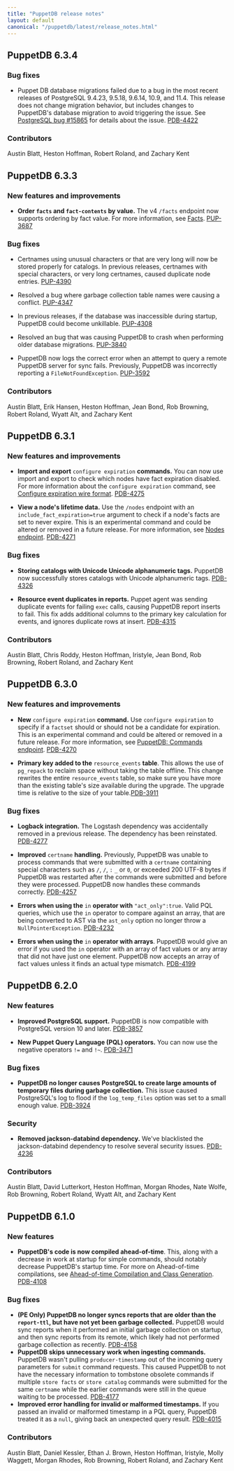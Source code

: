 ```yaml
---
title: "PuppetDB release notes"
layout: default
canonical: "/puppetdb/latest/release_notes.html"
---
```


[configure_postgres]: ./configure.html#using-postgresql
[kahadb_corruption]: /puppetdb/4.2/trouble_kahadb_corruption.html
[pg_trgm]: http://www.postgresql.org/docs/current/static/pgtrgm.html
[upgrading]: ./api/query/v4/upgrading-from-v3.html
[puppetdb-module]: https://forge.puppetlabs.com/puppetlabs/puppetdb
[migrate]: /puppetdb/3.2/migrate.html
[upgrades]: ./upgrade.html
[metrics]: ./api/metrics/v1/changes-from-puppetdb-v3.html
[pqltutorial]: ./api/query/tutorial-pql.html
[stockpile]: https://github.com/puppetlabs/stockpile
[queue_support_guide]: ./pdb_support_guide.html#message-queue
[upgrade_policy]: ./versioning_policy.html#upgrades
[facts]: ./api/query/v4/facts.html

## PuppetDB 6.3.4

### Bug fixes

- Puppet DB database migrations failed due to a bug in the most recent releases of PostgreSQL 9.4.23, 9.5.18, 9.6.14, 10.9, and 11.4. This release does not change migration behavior, but includes changes to PuppetDB's database migration to avoid triggering the issue. See [PostgreSQL bug #15865](https://www.postgresql.org/message-id/15865-17940eacc8f8b081%40postgresql.org) for details about the issue. [PDB-4422](https://tickets.puppetlabs.com/browse/PDB-4422)

### Contributors

Austin Blatt, Heston Hoffman, Robert Roland, and Zachary Kent

## PuppetDB 6.3.3

### New features and improvements

- **Order `facts` and `fact-contents` by value.** The v4 `/facts` endpoint now supports ordering by fact value. For more information, see [Facts][facts]. [PUP-3687](https://tickets.puppetlabs.com/browse/PDB-3687)

### Bug fixes

- Certnames using unusual characters or that are very long will now be stored properly for catalogs. In previous releases, certnames with special characters, or very long certnames, caused duplicate node entries. [PUP-4390](https://tickets.puppetlabs.com/browse/PDB-4390)

- Resolved a bug  where garbage collection table names were causing a conflict. [PUP-4347](https://tickets.puppetlabs.com/browse/PDB-4347)

- In previous releases, if the database was inaccessible during startup, PuppetDB could become unkillable. [PUP-4308](https://tickets.puppetlabs.com/browse/PDB-4308)

- Resolved an bug that was causing PuppetDB to crash when performing older database migrations. [PUP-3840](https://tickets.puppetlabs.com/browse/PDB-3840)

- PuppetDB now logs the correct error when an attempt to query a remote PuppetDB server for sync fails. Previously, PuppetDB was incorrectly reporting a `FileNotFoundException`.
 [PUP-3592](https://tickets.puppetlabs.com/browse/PDB-3592)

### Contributors

Austin Blatt, Erik Hansen, Heston Hoffman, Jean Bond, Rob Browning,
Robert Roland, Wyatt Alt, and Zachary Kent

## PuppetDB 6.3.1

### New features and improvements

- **Import and export** `configure expiration` **commands.** You can now use import and export to check which nodes have fact expiration disabled. For more information about the `configure expiration` command, see [Configure expiration wire format](./api/wire_format/configure_expiration_format_v1.markdown). [PDB-4275](https://tickets.puppetlabs.com/browse/PDB-4275)

- **View a node's lifetime data.** Use the `/nodes` endpoint with an `include_fact_expiration=true` argument to check if a node's facts are set to never expire. This is an experimental command and could be altered or removed in a future release. For more information, see [Nodes endpoint](./api/query/v4/nodes.markdown). [PDB-4271](https://tickets.puppetlabs.com/browse/PDB-4271)

### Bug fixes

- **Storing catalogs with Unicode Unicode alphanumeric tags.** PuppetDB now successfully stores catalogs with Unicode alphanumeric tags.  [PDB-4326](https://tickets.puppetlabs.com/browse/PDB-4326)

- **Resource event duplicates in reports.** Puppet agent was sending duplicate events for failing `exec` calls, causing PuppetDB report inserts to fail. This fix adds additional columns to the primary key calculation for events, and ignores duplicate rows at insert. [PDB-4315](https://tickets.puppetlabs.com/browse/PDB-4315)

### Contributors

Austin Blatt, Chris Roddy, Heston Hoffman, Iristyle, Jean Bond, Rob
Browning, Robert Roland, and Zachary Kent

## PuppetDB 6.3.0

### New features and improvements

- **New** `configure expiration` **command.** Use `configure expiration` to specify if a `factset` should or should not be a candidate for expiration. This is an experimental command and could be altered or removed in a future release. For more information, see [PuppetDB: Commands endpoint](./api/command/v1/commands.md). [PDB-4270](https://tickets.puppetlabs.com/browse/PDB-4270)

- **Primary key added to the** `resource_events` **table**. This allows the use of `pg_repack` to reclaim space without taking the table offline. This change rewrites the entire `resource_events` table, so make sure you have more than the existing table's size available during the upgrade. The upgrade time is relative to the size of your table.[PDB-3911](https://tickets.puppetlabs.com/browse/PDB-3911)

### Bug fixes

- **Logback integration.** The Logstash dependency was accidentally removed in a previous release. The dependency has been reinstated. [PDB-4277](https://tickets.puppetlabs.com/browse/PDB-4277)

- **Improved** `certname` **handling.** Previously, PuppetDB was unable to process commands that were submitted with a `certname` containing special characters such as `/`, `/`, `:` `_` or `0`, or exceeded 200 UTF-8 bytes if PuppetDB was restarted after the commands were submitted and before they were processed. PuppetDB now handles these commands correctly. [PDB-4257](https://tickets.puppetlabs.com/browse/PDB-4257)

- **Errors when using the** `in` **operator with** `"act_only":true`. Valid PQL queries, which use the `in` operator to compare against an array, that are being converted to AST via the `ast_only` option no longer throw a `NullPointerException`.  [PDB-4232](https://tickets.puppetlabs.com/browse/PDB-4232)

- **Errors when using the** `in` **operator with arrays**. PuppetDB would give an error if you used the `in` operator with an array of fact values or any array that did not have just one element. PuppetDB now accepts an array of fact values unless it finds an actual type mismatch. [PDB-4199](https://tickets.puppetlabs.com/browse/PDB-4199)

## PuppetDB 6.2.0

### New features

- **Improved PostgreSQL support.** PuppetDB is now compatible with PostgreSQL version 10 and later. [PDB-3857](https://tickets.puppetlabs.com/browse/PDB-3857)

- **New Puppet Query Language (PQL) operators.** You can now use the negative operators `!=` and `!~`. [PDB-3471](https://tickets.puppetlabs.com/browse/PDB-3471)

### Bug fixes

- **PuppetDB no longer causes PostgreSQL to create large amounts of temporary files during garbage collection.** This issue caused PostgreSQL's log to flood if the `log_temp_files` option was set to a small enough value. [PDB-3924](https://tickets.puppetlabs.com/browse/PDB-3924)

### Security

- **Removed jackson-databind dependency.** We've blacklisted the jackson-databind dependency to resolve several security issues. [PDB-4236](https://tickets.puppetlabs.com/browse/PDB-4236)

### Contributors

Austin Blatt, David Lutterkort, Heston Hoffman, Morgan Rhodes, Nate
Wolfe, Rob Browning, Robert Roland, Wyatt Alt, and Zachary Kent

## PuppetDB 6.1.0

### New features

- **PuppetDB's code is now compiled ahead-of-time**. This, along with a decrease in work at startup for simple commands, should notably decrease PuppetDB's startup time. For more on Ahead-of-time compilations, see [Ahead-of-time Compilation and Class Generation](https://clojure.org/reference/compilation).
[PDB-4108](https://tickets.puppetlabs.com/browse/PDB-4108)

### Bug fixes

- **(PE Only) PuppetDB no longer syncs reports that are older than the `report-ttl`, but have not yet been garbage collected.** PuppetDB would sync reports when it performed an initial garbage collection on startup, and then sync reports from its remote, which likely had not performed garbage collection as recently.
[PDB-4158](https://tickets.puppetlabs.com/browse/PDB-4158)
- **PuppetDB skips unnecessary work when ingesting commands.** PuppetDB wasn't pulling `producer-timestamp` out of the incoming query parameters for `submit` command requests. This caused PuppetDB to not have the necessary information to tombstone obsolete commands if multiple `store facts` or `store catalog` commands were submitted for the same `certname` while the earlier commands were still in the queue waiting to be processed.
[PDB-4177](https://tickets.puppetlabs.com/browse/PDB-4177)
- **Improved error handling for invalid or malformed timestamps.** If you passed an invalid or malformed timestamp in a PQL query, PuppetDB treated it as a `null`, giving back an unexpected query result.
[PDB-4015](https://tickets.puppetlabs.com/browse/PDB-4015)

### Contributors

Austin Blatt, Daniel Kessler, Ethan J. Brown, Heston Hoffman, Iristyle,
Molly Waggett, Morgan Rhodes, Rob Browning, Robert Roland, and Zachary
Kent
